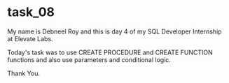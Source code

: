 # task_08

My name is Debneel Roy and this is day 4 of my SQL Developer Internship at Elevate Labs.

Today's task was to use CREATE PROCEDURE and CREATE FUNCTION functions and also use parameters and conditional logic.

Thank You.
